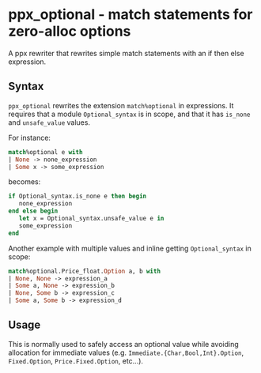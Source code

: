 ppx_optional - match statements for zero-alloc options
======================================================

A ppx rewriter that rewrites simple match statements with an if then
else expression.

Syntax
------

`ppx_optional` rewrites the extension `match%optional` in expressions.
It requires that a module `Optional_syntax` is in scope, and that it
has `is_none` and `unsafe_value` values.

For instance:

```ocaml
match%optional e with
| None -> none_expression
| Some x -> some_expression
```

becomes:

```ocaml
if Optional_syntax.is_none e then begin
   none_expression
end else begin
   let x = Optional_syntax.unsafe_value e in
   some_expression
end
```

Another example with multiple values and inline getting `Optional_syntax` in scope:

```ocaml
match%optional.Price_float.Option a, b with
| None, None -> expression_a
| Some a, None -> expression_b
| None, Some b -> expression_c
| Some a, Some b -> expression_d
```

Usage
-----

This is normally used to safely access an optional value while
avoiding allocation for immediate values
(e.g. `Immediate.{Char,Bool,Int}.Option`, `Fixed.Option`,
`Price.Fixed.Option`, etc...).

